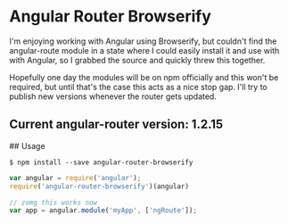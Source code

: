 # Angular Router Browserify

I'm enjoying working with Angular using Browserify, but couldn't find the angular-route module in a state where I could easily install it and use with with Angular, so I grabbed the source and quickly threw this together.

Hopefully one day the modules will be on npm officially and this won't be required, but until that's the case this acts as a nice stop gap. I'll try to publish new versions whenever the router gets updated.

## Current angular-router version: 1.2.15

## Usage

```
$ npm install --save angular-router-browserify
```

```js
var angular = require('angular');
require('angular-router-browserify')(angular)

// zomg this works now
var app = angular.module('myApp', ['ngRoute']);
```
